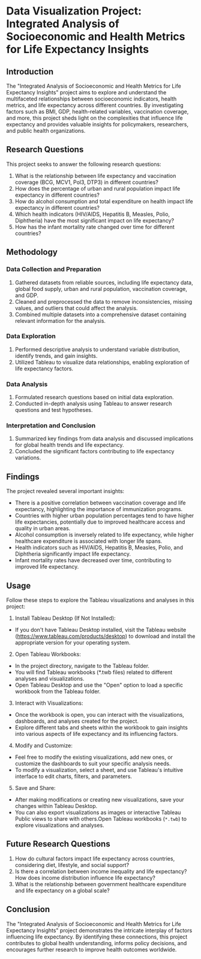 
# Data Visualization Project: Integrated Analysis of Socioeconomic and Health Metrics for Life Expectancy Insights


## Introduction

The "Integrated Analysis of Socioeconomic and Health Metrics for Life Expectancy Insights" project aims to explore and understand the multifaceted relationships between socioeconomic indicators, health metrics, and life expectancy across different countries. By investigating factors such as BMI, GDP, health-related variables, vaccination coverage, and more, this project sheds light on the complexities that influence life expectancy and provides valuable insights for policymakers, researchers, and public health organizations.

## Research Questions

This project seeks to answer the following research questions:

1. What is the relationship between life expectancy and vaccination coverage (BCG, MCV1, Pol3, DTP3) in different countries?
2. How does the percentage of urban and rural population impact life expectancy in different countries?
3. How do alcohol consumption and total expenditure on health impact life expectancy in different countries?
4. Which health indicators (HIV/AIDS, Hepatitis B, Measles, Polio, Diphtheria) have the most significant impact on life expectancy?
5. How has the infant mortality rate changed over time for different countries?

## Methodology

### Data Collection and Preparation

1. Gathered datasets from reliable sources, including life expectancy data, global food supply, urban and rural population, vaccination coverage, and GDP.
2. Cleaned and preprocessed the data to remove inconsistencies, missing values, and outliers that could affect the analysis.
3. Combined multiple datasets into a comprehensive dataset containing relevant information for the analysis.

### Data Exploration

1. Performed descriptive analysis to understand variable distribution, identify trends, and gain insights.
2. Utilized Tableau to visualize data relationships, enabling exploration of life expectancy factors.

### Data Analysis

1. Formulated research questions based on initial data exploration.
2. Conducted in-depth analysis using Tableau to answer research questions and test hypotheses.

### Interpretation and Conclusion

1. Summarized key findings from data analysis and discussed implications for global health trends and life expectancy.
2. Concluded the significant factors contributing to life expectancy variations.

## Findings

The project revealed several important insights:

- There is a positive correlation between vaccination coverage and life expectancy, highlighting the importance of immunization programs.
- Countries with higher urban population percentages tend to have higher life expectancies, potentially due to improved healthcare access and quality in urban areas.
- Alcohol consumption is inversely related to life expectancy, while higher healthcare expenditure is associated with longer life spans.
- Health indicators such as HIV/AIDS, Hepatitis B, Measles, Polio, and Diphtheria significantly impact life expectancy.
- Infant mortality rates have decreased over time, contributing to improved life expectancy.

## Usage
Follow these steps to explore the Tableau visualizations and analyses in this project:
1. Install Tableau Desktop (If Not Installed):
- If you don't have Tableau Desktop installed, visit the Tableau website (https://www.tableau.com/products/desktop) to download and install the appropriate version for your operating system.

2. Open Tableau Workbooks:

- In the project directory, navigate to the Tableau folder.
- You will find Tableau workbooks (*.twb files) related to different analyses and visualizations.
- Open Tableau Desktop and use the "Open" option to load a specific workbook from the Tableau folder.
  
3. Interact with Visualizations:

- Once the workbook is open, you can interact with the visualizations, dashboards, and analyses created for the project.
- Explore different tabs and sheets within the workbook to gain insights into various aspects of life expectancy and its influencing factors.

4. Modify and Customize:

- Feel free to modify the existing visualizations, add new ones, or customize the dashboards to suit your specific analysis needs.
- To modify a visualization, select a sheet, and use Tableau's intuitive interface to edit charts, filters, and parameters.
5. Save and Share:

- After making modifications or creating new visualizations, save your changes within Tableau Desktop.
- You can also export visualizations as images or interactive Tableau Public views to share with others.Open Tableau workbooks (`*.twb`) to explore visualizations and analyses.


## Future Research Questions

1. How do cultural factors impact life expectancy across countries, considering diet, lifestyle, and social support?
2. Is there a correlation between income inequality and life expectancy? How does income distribution influence life expectancy?
3. What is the relationship between government healthcare expenditure and life expectancy on a global scale?

## Conclusion

The "Integrated Analysis of Socioeconomic and Health Metrics for Life Expectancy Insights" project demonstrates the intricate interplay of factors influencing life expectancy. By identifying these connections, this project contributes to global health understanding, informs policy decisions, and encourages further research to improve health outcomes worldwide.

